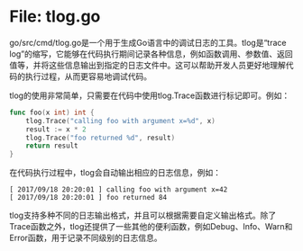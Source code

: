 # File: tlog.go

go/src/cmd/tlog.go是一个用于生成Go语言中的调试日志的工具。tlog是“trace log”的缩写，它能够在代码执行期间记录各种信息，例如函数调用、参数值、返回值等，并将这些信息输出到指定的日志文件中。这可以帮助开发人员更好地理解代码的执行过程，从而更容易地调试代码。

tlog的使用非常简单，只需要在代码中使用tlog.Trace函数进行标记即可。例如：

```go
func foo(x int) int {
    tlog.Trace("calling foo with argument x=%d", x)
    result := x * 2
    tlog.Trace("foo returned %d", result)
    return result
}
```

在代码执行过程中，tlog会自动输出相应的日志信息，例如：

```
[ 2017/09/18 20:20:01 ] calling foo with argument x=42
[ 2017/09/18 20:20:01 ] foo returned 84
```

tlog支持多种不同的日志输出格式，并且可以根据需要自定义输出格式。除了Trace函数之外，tlog还提供了一些其他的便利函数，例如Debug、Info、Warn和Error函数，用于记录不同级别的日志信息。

